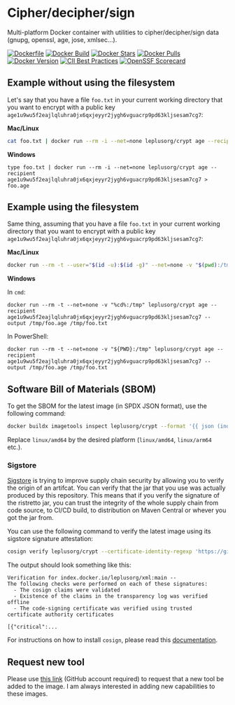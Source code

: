 # Cipher/decipher/sign

Multi-platform Docker container with utilities to cipher/decipher/sign data (gnupg, openssl, age, jose, xmlsec...).

[![Dockerfile](https://img.shields.io/badge/GitHub-Dockerfile-blue)](crypt/Dockerfile)
[![Docker Build](https://github.com/leplusorg/docker-crypt/workflows/Docker/badge.svg)](https://github.com/leplusorg/docker-crypt/actions?query=workflow:"Docker")
[![Docker Stars](https://img.shields.io/docker/stars/leplusorg/crypt)](https://hub.docker.com/r/leplusorg/crypt)
[![Docker Pulls](https://img.shields.io/docker/pulls/leplusorg/crypt)](https://hub.docker.com/r/leplusorg/crypt)
[![Docker Version](https://img.shields.io/docker/v/leplusorg/crypt?sort=semver)](https://hub.docker.com/r/leplusorg/crypt)
[![CII Best Practices](https://bestpractices.coreinfrastructure.org/projects/10083/badge)](https://bestpractices.coreinfrastructure.org/projects/10083)
[![OpenSSF Scorecard](https://api.securityscorecards.dev/projects/github.com/leplusorg/docker-crypt/badge)](https://securityscorecards.dev/viewer/?uri=github.com/leplusorg/docker-crypt)

## Example without using the filesystem

Let's say that you have a file `foo.txt` in your current working directory that you want to encrypt with a public key `age1u9wu5f2eajlqluhra0jx6qxjeyyr2jygh6vguacrp9pd63kljsesam7cg7`:

**Mac/Linux**

```bash
cat foo.txt | docker run --rm -i --net=none leplusorg/crypt age --recipient age1u9wu5f2eajlqluhra0jx6qxjeyyr2jygh6vguacrp9pd63kljsesam7cg7 > foo.age
```

**Windows**

```batch
type foo.txt | docker run --rm -i --net=none leplusorg/crypt age --recipient age1u9wu5f2eajlqluhra0jx6qxjeyyr2jygh6vguacrp9pd63kljsesam7cg7 > foo.age
```

## Example using the filesystem

Same thing, assuming that you have a file `foo.txt` in your current working directory that you want to encrypt with a public key `age1u9wu5f2eajlqluhra0jx6qxjeyyr2jygh6vguacrp9pd63kljsesam7cg7`:

**Mac/Linux**

```bash
docker run --rm -t --user="$(id -u):$(id -g)" --net=none -v "$(pwd):/tmp" leplusorg/crypt age --recipient age1u9wu5f2eajlqluhra0jx6qxjeyyr2jygh6vguacrp9pd63kljsesam7cg7 --output /tmp/foo.age /tmp/foo.txt
```

**Windows**

In `cmd`:

```batch
docker run --rm -t --net=none -v "%cd%:/tmp" leplusorg/crypt age --recipient age1u9wu5f2eajlqluhra0jx6qxjeyyr2jygh6vguacrp9pd63kljsesam7cg7 --output /tmp/foo.age /tmp/foo.txt
```

In PowerShell:

```pwsh
docker run --rm -t --net=none -v "${PWD}:/tmp" leplusorg/crypt age --recipient age1u9wu5f2eajlqluhra0jx6qxjeyyr2jygh6vguacrp9pd63kljsesam7cg7 --output /tmp/foo.age /tmp/foo.txt
```

## Software Bill of Materials (SBOM)

To get the SBOM for the latest image (in SPDX JSON format), use the
following command:

```bash
docker buildx imagetools inspect leplusorg/crypt --format '{{ json (index .SBOM "linux/amd64").SPDX }}'
```

Replace `linux/amd64` by the desired platform (`linux/amd64`, `linux/arm64` etc.).

### Sigstore

[Sigstore](https://docs.sigstore.dev) is trying to improve supply
chain security by allowing you to verify the origin of an
artifcat. You can verify that the jar that you use was actually
produced by this repository. This means that if you verify the
signature of the ristretto jar, you can trust the integrity of the
whole supply chain from code source, to CI/CD build, to distribution
on Maven Central or whever you got the jar from.

You can use the following command to verify the latest image using its
sigstore signature attestation:

```bash
cosign verify leplusorg/crypt --certificate-identity-regexp 'https://github\.com/leplusorg/docker-crypt/\.github/workflows/.+' --certificate-oidc-issuer 'https://token.actions.githubusercontent.com'
```

The output should look something like this:

```text
Verification for index.docker.io/leplusorg/xml:main --
The following checks were performed on each of these signatures:
  - The cosign claims were validated
  - Existence of the claims in the transparency log was verified offline
  - The code-signing certificate was verified using trusted certificate authority certificates

[{"critical":...
```

For instructions on how to install `cosign`, please read this [documentation](https://docs.sigstore.dev/cosign/system_config/installation/).

## Request new tool

Please use [this link](https://github.com/leplusorg/docker-crypt/issues/new?assignees=thomasleplus&labels=enhancement&template=feature_request.md&title=%5BFEAT%5D) (GitHub account required) to request that a new tool be added to the image. I am always interested in adding new capabilities to these images.
